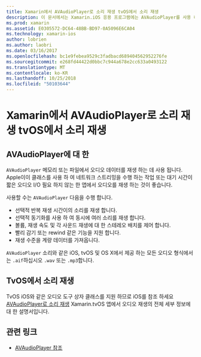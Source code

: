 ```yaml
---
title: Xamarin에서 AVAudioPlayer로 소리 재생 tvOS에서 소리 재생
description: 이 문서에서는 Xamarin.iOS 응용 프로그램에는 AVAudioPlayer를 사용 하 여 소리 재생을 제어 하는 도우미 클래스를 사용 하는 방법을 보여 줍니다.
ms.prod: xamarin
ms.assetid: E0305572-DC64-48BB-BD97-0A5096E6CA04
ms.technology: xamarin-ios
author: lobrien
ms.author: laobri
ms.date: 03/16/2017
ms.openlocfilehash: bc1e9febea9529c3fadbacd689404562952276fe
ms.sourcegitcommit: e268fd44422d0bbc7c944a678e2cc633a0493122
ms.translationtype: MT
ms.contentlocale: ko-KR
ms.lasthandoff: 10/25/2018
ms.locfileid: "50103644"
---
```

# <a name="playing-sound-in-tvos-with-avaudioplayer-in-xamarin"></a>Xamarin에서 AVAudioPlayer로 소리 재생 tvOS에서 소리 재생

## <a name="about-the-avaudioplayer"></a>AVAudioPlayer에 대 한

`AVAudioPlayer` 메모리 또는 파일에서 오디오 데이터를 재생 하는 데 사용 됩니다. Apple이이 클래스를 사용 하 여 네트워크 스트리밍을 수행 하는 작업 또는 대기 시간이 짧은 오디오 I/O 필요 하지 않는 한 앱에서 오디오를 재생 하는 것이 좋습니다.

사용할 수는 `AVAudioPlayer` 다음을 수행 합니다.

- 선택적 반복 재생 시간이의 소리를 재생 합니다.
- 선택적 동기화를 사용 하 여 동시에 여러 소리를 재생 합니다.
- 볼륨, 재생 속도 및 각 사운드 재생에 대 한 스테레오 배치를 제어 합니다.
- 빨리 감기 또는 rewind 같은 기능을 지원 합니다.
- 재생 수준을 계량 데이터를 가져옵니다.

`AVAudioPlayer` 소리와 같은 iOS, tvOS 및 OS X에서 제공 하는 모든 오디오 형식에서는 `.aif`하십시오 `.wav` 또는 `.mp3`합니다.

## <a name="playing-sounds-in-tvos"></a>TvOS에서 소리 재생

TvOS iOS와 같은 오디오 도구 상자 클래스를 지원 하므로 iOS를 참조 하세요 [AVAudioPlayer로 소리 재생](https://github.com/xamarin/recipes/tree/master/Recipes/ios/media/sound/avaudioplayer) Xamarin.tvOS 앱에서 오디오 재생의 전체 세부 정보에 대 한 설명서입니다.



## <a name="related-links"></a>관련 링크

- [AVAudioPlayer 참조](https://developer.apple.com/library/ios/documentation/AVFoundation/Reference/AVAudioPlayerClassReference/)

